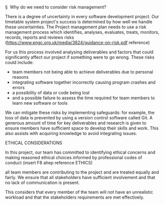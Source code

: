 

§  Why do we need to consider risk management?

There is a degree of uncertainty in every software development project. Our timetable system project's success is determined by how well we handle these uncertainties. The Project management plan needs to use a risk management process which identifies, analyses, evaluates, treats, monitors, records, reports and reviews risks (https://www.engc.org.uk/media/3824/guidance-on-risk.pdf reference)

For us this process involved analysing deliverables and factors that could significantly affect our project if something were to go wrong. These risks could include:

- team members not being able to achieve deliverables due to personal reasons
- integrating software together incorrectly causing program crashes and errors
- a possibility of data or code being lost
- and a possible failure to assess the time required for team members to learn new software or tools

We can mitigate these risks by implementing safeguards: for example, the loss of data is prevented by using a version control software called Git. A generous amount of time for key deliverables and research is given to ensure members have sufficient space to develop their skills and work. This also assists with acquiring knowledge to avoid integrating issues.



ETHICAL CONSIDERATIONS

In this project, our team has committed to identifying ethical concerns and making reasoned ethical choices informed by professional codes of conduct (insert F8 ahep reference ETHICS)

all team members are contributing to the project and are treated equally and fairly. We ensure that all stakeholders have sufficient involvement and that no lack of communication is present.

This considers that every member of the team will not have an unrealistic workload and that the stakeholders requirements are met effectively.



